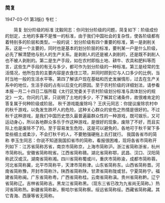 ### 简复

1947-03-01
第3版()
专栏：

　　简复
    划分阶级的标准
    沈毅同志：你问划分阶级的问题，简复如下：阶级成份的划定，土地的多寡不是惟一的标准，由于我们中国社会的复杂性，使各阶级都有着特别多的阶层和类型。一般的说：划分阶级有四个重要的标准，第一是剥削关系，这是一个主要的，同时也是基本的划分阶层的标准，要判某一户是什么阶级，必先了解清楚他与别人的生产关系。是剥削人的还是被人剥削的，还是既不剥削人也不被人剥削的。第二是生产手段，如在农村即指土地、耕牛、农具和肥料等而言，这些生产手段的有无与多少，都可作为划分阶级的一种标准。第三是经常的生活情况，他所包含的主要内容是衣食住三项，并同时顾到它与人口多少的比例，当时当地一般的生活水平等。第四了解该户现在基础和历史发展情形，过去在生产关系中的地位，生活手段的占有以后变化的原因。至于农村阶级的详细划法，请参看本报一月二十四日二版所载《太行区党委关于农村阶级划分标准与具体划分的规定》一文。你问的几家，只说明了土地的多少，不了解其它诸条件，故很难肯定的答复属于何种阶级或阶层。
    秋千游戏能废除吗？
    王庆元同志：你提议废除农村中的秋千游戏，以免发生跌坏人的危险，这种关心群众的安危之热情是很好的。不过秋千这种游戏，是我们中国历史悠久最普遍最群众性的一种游戏，既可娱乐，又可运动身心，所以各地群众多乐于作这种游戏，是很好的现象，废除了不好，而且实际上也是废除不了的。至于容易发生危险，这是可以避免的，各地可于秋千架下多垫些细土或柔沙，不会打秋千的人，不要勉强硬拖上去打就行。
    我国各省市的简称
    李玉生同志：你说不知道我国扣省市的简称，看报很困难，现将各省市简称开列如下：江苏省简称苏省，南京市简称京，上海市简称沪。浙江省简称浙省，杭州市简称杭。安徽省简称皖省。江西省简称赣。湖北省简称鄂，武昌、汉口、汉阳简称武汉或汉。湖南省简称湘。四川省简称蜀或川，重庆市简称渝，成都市简称蓉。河北省简称冀，北平市简称平，天津市简称津。山东省简称东。山西省简称晋。河南省简称豫，开封市简称汴。陕西省简称陕。甘肃省简称陇或甘。宁夏简称宁。福建省简称闽。广东省简称粤。广西省简称桂。云南省简称滇。贵州省简称黔。辽宁省简称辽。吉林省简称吉。黑龙江省简称黑。（现东三省已改为九省尚无简称。）热河省简称热。新疆省简称新。察哈尔省简称察。绥远省简称绥。西藏省简称藏。其它青海、西康等省无简称。
